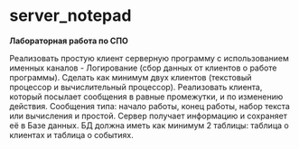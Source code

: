 # server_notepad

**Лабораторная работа по СПО**

Реализовать простую клиент серверную программу с использованием
именных каналов - Логирование (сбор данных от клиентов о работе
программы).
Сделать как минимум двух клиентов (текстовый процессор и вычислительный
процессор).
Реализовать клиента, который посылает сообщения в равные промежутки, и по
изменению действия.
Сообщения типа: начало работы, конец работы, набор текста или вычисления и
простой.
Сервер получает информацию и сохраняет её в Базе данных.
БД должна иметь как минимум 2 таблицы: таблица о клиентах и таблица о
событиях.